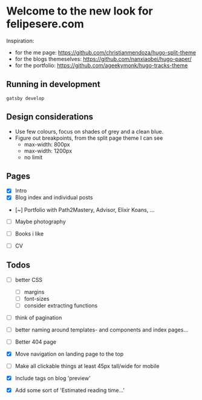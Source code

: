 # Welcome to the new look for felipesere.com

Inspiration:
* for the me page: https://github.com/christianmendoza/hugo-split-theme
* for the blogs themeselves: https://github.com/nanxiaobei/hugo-paper/
* for the portfolio: https://github.com/ageekymonk/hugo-tracks-theme

## Running in development
`gatsby develop`


## Design considerations

* Use few colours, focus on shades of grey and a clean blue.
* Figure out breakpoints, from the split page theme I can see
  * max-width:  800px
  * max-width: 1200px
  * no limit

## Pages

- [x] Intro
- [x] Blog index and individual posts
- [~] Portfolio with Path2Mastery, Advisor, Elixir Koans, ...
- [ ] Maybe photography
- [ ] Books i like
- [ ] CV


## Todos

- [ ] better CSS
  - [ ] margins
  - [ ] font-sizes
  - [ ] consider extracting functions
- [ ] think of pagination
- [ ] better naming around templates- and components and index pages...
- [ ] Better 404 page
- [x] Move navigation on landing page to the top
- [ ] Make all clickable things at least 45px tall/wide for mobile
- [x] Include tags on blog 'preview'
- [x] Add some sort of 'Estimated reading time...'

